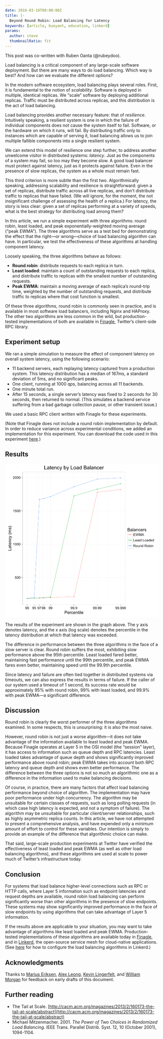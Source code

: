 ```yaml
---
date: 2016-03-16T00:00:00Z
title: |-
  Beyond Round Robin: Load Balancing for Latency
keywords: [article, buoyant, education, linkerd]
params:
  author: steve
  thumbnailRatio: fit
---
```


This post was co-written with Ruben Oanta (@rubeydoo).

Load balancing is a critical component of any large-scale software deployment. But there are many ways to do load balancing. Which way is best? And how can we evaluate the different options?

In the modern software ecosystem, load balancing plays several roles. First, it is fundamental to the notion of *scalability*. Software is deployed in multiple, identical replicas. We “scale” software by deploying additional replicas. Traffic must be distributed across replicas, and this distribution is the act of load balancing.

Load balancing provides another necessary feature: that of *resilience*. Intuitively speaking, a resilient system is one in which the failure of individual components does not cause the system itself to fail. Software, or the hardware on which it runs, will fail. By distributing traffic only to instances which are capable of serving it, load balancing allows us to join multiple fallible components into a single resilient system.

We can extend this model of resilience one step further, to address another unwelcome visitor in distributed systems: *latency*. Just as the components of a system may fail, so too may they become slow. A good load balancer must protect against latency, just as it protects against failure. Even in the presence of slow replicas, the system as a whole must remain fast.

This third criterion is more subtle than the first two. Algorithmically speaking, addressing scalability and resilience is straightforward: given a set of replicas, distribute traffic across all live replicas, and don’t distribute traffic to replicas that have failed. (We will ignore, for the moment, the not insignificant challenge of assessing the health of a replica.) For latency, the story is less clear: given a set of replicas performing at a variety of speeds, what is the best strategy for distributing load among them?

In this article, we run a simple experiment with three algorithms: round robin, least loaded, and peak exponentially-weighted moving average (“peak EWMA”). The three algorithms serve as a test bed for demonstrating the effect that the right—or wrong—choice of load balancing algorithm can have. In particular, we test the effectiveness of these algorithms at handling component latency.

Loosely speaking, the three algorithms behave as follows:

- **Round robin**: distribute requests to each replica in turn.
- **Least loaded**: maintain a count of outstanding requests to each replica, and distribute traffic to replicas with the smallest number of outstanding requests.
- **Peak EWMA**: maintain a moving average of each replica’s round-trip time, weighted by the number of outstanding requests, and distribute traffic to replicas where that cost function is smallest.

Of these three algorithms, round robin is commonly seen in practice, and is available in most software load balancers, including Nginx and HAProxy. The other two algorithms are less common in the wild, but production-tested implementations of both are available in [Finagle](https://finagle.github.io/), Twitter’s client-side RPC library.

## Experiment setup

We ran a simple simulation to measure the effect of component latency on overall system latency, using the following scenario:

- 11 backend servers, each replaying latency captured from a production system. This latency distribution has a median of 167ms, a standard deviation of 5ms, and no significant peaks.
- One client, running at 1000 qps, balancing across all 11 backends.
- One minute total run.
- After 15 seconds, a single server’s latency was fixed to 2 seconds for 30 seconds, then returned to normal. (This simulates a backend service suffering from a bad garbage collection pause, or other transient issue.)

We used a basic RPC client written with Finagle for these experiments.

(Note that Finagle does not include a round robin implementation by default. In order to reduce variance across experimental conditions, we added an implementation for this experiment. You can download the code used in this experiment [here](https://github.com/BuoyantIO/finagle/blob/stevej/simulate_rr/finagle-benchmark/src/main/scala/com/twitter/finagle/loadbalancer/Simulation.scala).)

## Results

![results](buoyant-latency-experiment-results.png)

The results of the experiment are shown in the graph above. The y axis denotes latency, and the x axis (log scale) denotes the percentile in the latency distribution at which that latency was exceeded.

The difference in performance between the three algorithms in the face of a slow server is clear. Round robin suffers the most, exhibiting slow performance above the 95th percentile. Least loaded fared better, maintaining fast performance until the 99th percentile, and peak EWMA fares even better, maintaining speed until the 99.9th percentile.

Since latency and failure are often tied together in distributed systems via timeouts, we can also express the results in terms of failure. If the caller of our system used a timeout of 1 second, its success rate would be approximately 95% with round robin, 99% with least loaded, and 99.9% with peak EWMA—a significant difference.

## Discussion

Round robin is clearly the worst performer of the three algorithms examined. In some respects, this is unsurprising: it is also the most naive.

However, round robin is not just a worse algorithm—it does not take advantage of the information available to least loaded and peak EWMA. Because Finagle operates at Layer 5 in the OSI model (the “session” layer), it has access to information such as queue depth and RPC latencies. Least loaded takes advantage of queue depth and shows significantly improved performance above round robin; peak EWMA takes into account both RPC latency and queue depth and shows even better performance. The difference between the three options is not so much an algorithmic one as a difference in the information used to make balancing decisions.

Of course, in practice, there are many factors that affect load balancing performance beyond choice of algorithm. The implementation may have poor performance under high concurrency. The algorithm may be unsuitable for certain classes of requests, such as long polling requests (in which case high latency is expected, and not a symptom of failure). The algorithm may be unsuitable for particular client/server relationships, such as highly asymmetric replica counts. In this article, we have not attempted to present a comprehensive analysis, and have expended only a minimum amount of effort to control for these variables. Our intention is simply to provide an example of the difference that algorithmic choice can make.

That said, large-scale production experiments at Twitter have verified the effectiveness of least loaded and peak EWMA (as well as other load balancing algorithms), and these algorithms are used at scale to power much of Twitter’s infrastructure today.

## Conclusion

For systems that load balance higher-level connections such as RPC or HTTP calls, where Layer 5 information such as endpoint latencies and request depths are available, round robin load balancing can perform significantly worse than other algorithms in the presence of slow endpoints. These systems may show significantly improved performance in the face of slow endpoints by using algorithms that can take advantage of Layer 5 information.

If the results above are applicable to your situation, you may want to take advantage of algorithms like least loaded and peak EWMA. Production-tested implementations of these algorithms are available today in [Finagle](https://finagle.github.io/), and in [Linkerd](https://linkerd.io/), the open-source service mesh for cloud-native applications. (See [here](https://api.linkerd.io/latest/linkerd/) for how to configure the load balancing algorithms in Linkerd.)

## Acknowledgments

Thanks to [Marius Eriksen](https://twitter.com/marius), [Alex Leong](https://twitter.com/adlleong), [Kevin Lingerfelt](https://twitter.com/klingerf), and [William Morgan](https://twitter.com/wm) for feedback on early drafts of this document.

## Further reading

- The Tail at Scale. [http://cacm.acm.org/magazines/2013/2/160173-the-tail-at-scale/abstract](http://cacm.acm.org/magazines/2013/2/160173-the-tail-at-scale/abstract)
- Michael Mitzenmacher. 2001. *The Power of Two Choices in Randomized Load Balancing*. IEEE Trans. Parallel Distrib. Syst. 12, 10 (October 2001), 1094-1104.

